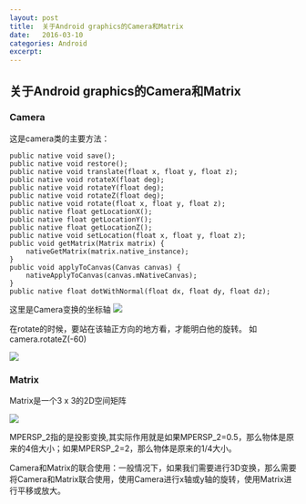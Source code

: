 ```yaml
---
layout: post
title:  关于Android graphics的Camera和Matrix 
date:   2016-03-10 
categories: Android
excerpt: 
---
```


## 关于Android graphics的Camera和Matrix

### Camera

这是camera类的主要方法：
	
	public native void save();
	public native void restore();
	public native void translate(float x, float y, float z);
	public native void rotateX(float deg);
	public native void rotateY(float deg);
	public native void rotateZ(float deg);
	public native void rotate(float x, float y, float z);
	public native float getLocationX();
	public native float getLocationY();
	public native float getLocationZ();
	public native void setLocation(float x, float y, float z);
	public void getMatrix(Matrix matrix) {
	    nativeGetMatrix(matrix.native_instance);
	}
	public void applyToCanvas(Canvas canvas) {
	    nativeApplyToCanvas(canvas.mNativeCanvas);
	}
	public native float dotWithNormal(float dx, float dy, float dz);

这里是Camera变换的坐标轴
![](/img/20120929085945172.png)

在rotate的时候，要站在该轴正方向的地方看，才能明白他的旋转。
如 camera.rotateZ(-60)

![](../img/20120929085945172.png)


### Matrix

Matrix是一个3 x 3的2D空间矩阵

![](/Users/tindle/Desktop/1349614431_7130.png)

MPERSP_2指的是投影变换,其实际作用就是如果MPERSP_2=0.5，那么物体是原来的4倍大小；如果MPERSP_2=2，那么物体是原来的1/4大小。

Camera和Matrix的联合使用：一般情况下，如果我们需要进行3D变换，那么需要将Camera和Matrix联合使用，使用Camera进行x轴或y轴的旋转，使用Matrix进行平移或放大。